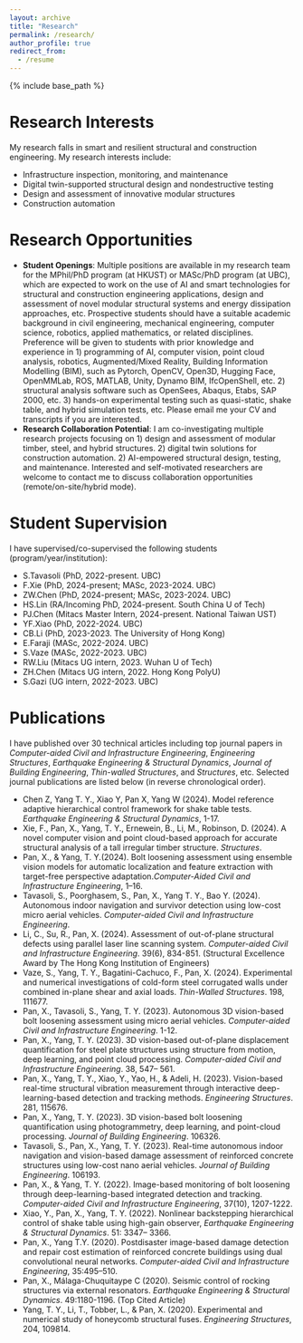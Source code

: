 ```yaml
---
layout: archive
title: "Research"
permalink: /research/
author_profile: true
redirect_from:
  - /resume
---
```


{% include base_path %}

Research Interests
======
My research falls in smart and resilient structural and construction engineering. My research interests include:
* Infrastructure inspection, monitoring, and maintenance
* Digital twin-supported structural design and nondestructive testing
* Design and assessment of innovative modular structures
* Construction automation

Research Opportunities
======
* __Student Openings__: Multiple positions are available in my research team for the MPhil/PhD program (at HKUST) or MASc/PhD program (at UBC), which are expected to work on the use of AI and smart technologies for structural and construction engineering applications, design and assessment of novel modular structural systems and energy dissipation approaches, etc. Prospective students should have a suitable academic background in civil engineering, mechanical engineering, computer science, robotics, applied mathematics, or related disciplines. Preference will be given to students with prior knowledge and experience in 1) programming of AI, computer vision, point cloud analysis, robotics, Augmented/Mixed Reality, Building Information Modelling (BIM), such as Pytorch, OpenCV, Open3D, Hugging Face, OpenMMLab, ROS, MATLAB, Unity, Dynamo BIM, IfcOpenShell, etc. 2) structural analysis software such as OpenSees, Abaqus, Etabs, SAP 2000, etc. 3) hands-on experimental testing such as quasi-static, shake table, and hybrid simulation tests, etc. Please email me your CV and transcripts if you are interested.
* __Research Collaboration Potential__: I am co-investigating multiple research projects focusing on 1) design and assessment of modular timber, steel, and hybrid structures. 2) digital twin solutions for construction automation. 2) AI-empowered structural design, testing, and maintenance.  Interested and self-motivated researchers are welcome to contact me to discuss collaboration opportunities (remote/on-site/hybrid mode).

Student Supervision
======
I have supervised/co-supervised the following students (program/year/institution):
* S.Tavasoli (PhD, 2022-present. UBC)
* F.Xie (PhD, 2024-present; MASc, 2023-2024. UBC)
* ZW.Chen (PhD, 2024-present; MASc, 2023-2024. UBC)
* HS.Lin (RA/Incoming PhD, 2024-present. South China U of Tech)
* PJ.Chen (Mitacs Master Intern, 2024-present. National Taiwan UST)
* YF.Xiao (PhD, 2022-2024. UBC)
* CB.Li (PhD, 2023-2023. The University of Hong Kong)
* E.Faraji (MASc, 2022-2024. UBC)
* S.Vaze (MASc, 2022-2023. UBC)
* RW.Liu (Mitacs UG intern, 2023. Wuhan U of Tech)
* ZH.Chen (Mitacs UG intern, 2022. Hong Kong PolyU)
* S.Gazi (UG intern, 2022-2023. UBC)


Publications
======
I have published over 30 technical articles including top journal papers in *Computer-aided Civil and Infrastructure Engineering*, *Engineering Structures*, *Earthquake Engineering & Structural Dynamics*, *Journal of Building Engineering*, *Thin-walled Structures*, and *Structures*, etc. Selected journal publications are listed below (in reverse chronological order).
* Chen Z, Yang T. Y., Xiao Y, Pan X, Yang W (2024). Model reference adaptive hierarchical control framework for shake table tests. *Earthquake Engineering & Structural Dynamics*, 1-17.
* Xie, F., Pan, X., Yang, T. Y., Ernewein, B., Li, M., Robinson, D. (2024). A novel computer vision and point cloud-based approach for accurate structural
analysis of a tall irregular timber structure. *Structures*.
* Pan, X., & Yang, T. Y.(2024). Bolt loosening assessment using ensemble vision models for automatic localization and feature extraction with target-free perspective adaptation.*Computer-Aided Civil and Infrastructure Engineering*, 1–16.
* Tavasoli, S., Poorghasem, S., Pan, X., Yang T. Y., Bao Y. (2024). Autonomous indoor navigation and survivor detection using low-cost micro aerial vehicles. *Computer-aided Civil and Infrastructure Engineering*.
* Li, C., Su, R., Pan, X. (2024). Assessment of out-of-plane structural defects using parallel laser line scanning system. *Computer-aided Civil and Infrastructure Engineering*. 39(6), 834-851. (Structural Excellence Award by The Hong Kong Institution of Engineers)
* Vaze, S., Yang, T. Y., Bagatini-Cachuco, F., Pan, X. (2024). Experimental and numerical investigations of cold-form steel corrugated walls under combined in-plane shear and axial loads. *Thin-Walled Structures*. 198, 111677.
* Pan, X., Tavasoli, S., Yang, T. Y. (2023). Autonomous 3D vision-based bolt loosening assessment using micro aerial vehicles. *Computer-aided Civil and Infrastructure Engineering*. 1-12.
* Pan, X., Yang, T. Y. (2023). 3D vision-based out-of-plane displacement quantification for steel plate structures using structure from motion, deep learning, and point cloud processing. *Computer-aided Civil and Infrastructure Engineering*. 38, 547– 561.
* Pan, X., Yang, T. Y., Xiao, Y., Yao, H., & Adeli, H. (2023). Vision-based real-time structural vibration measurement through interactive deep-learning-based detection and tracking methods. *Engineering Structures*. 281, 115676.
* Pan, X., Yang, T. Y. (2023). 3D vision-based bolt loosening quantification using photogrammetry, deep learning, and point-cloud processing. *Journal of Building Engineering*. 106326.
* Tavasoli, S., Pan, X., Yang, T. Y. (2023). Real-time autonomous indoor navigation and vision-based damage assessment of reinforced concrete structures using low-cost nano aerial vehicles. *Journal of Building Engineering*. 106193.
* Pan, X., & Yang, T. Y. (2022). Image-based monitoring of bolt loosening through deep-learning-based integrated detection and tracking. *Computer-aided Civil and Infrastructure Engineering*, 37(10), 1207-1222.
* Xiao, Y., Pan, X., Yang, T. Y. (2022). Nonlinear backstepping hierarchical control of shake table using high-gain observer, *Earthquake Engineering & Structural Dynamics*. 51: 3347– 3366.
* Pan, X., Yang T.Y. (2020). Postdisaster image-based damage detection and repair cost estimation of reinforced concrete buildings using dual convolutional neural networks. *Computer-aided Civil and Infrastructure Engineering*, 35:495–510.
* Pan, X., Málaga-Chuquitaype C (2020). Seismic control of rocking structures via external resonators. *Earthquake Engineering & Structural Dynamics*. 49:1180-1196. (Top Cited Article)
* Yang, T. Y., Li, T., Tobber, L., & Pan, X. (2020). Experimental and numerical study of honeycomb structural fuses. *Engineering Structures*, 204, 109814.
